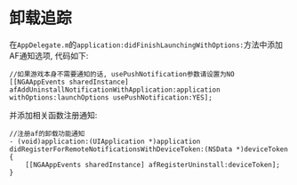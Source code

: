 # 卸载追踪​

在`AppDelegate.m`的`application:didFinishLaunchingWithOptions:`方法中添加AF通知选项, 代码如下:

```text
//如果游戏本身不需要通知的话, usePushNotification参数请设置为NO
[[NGAAppEvents sharedInstance] afAddUninstallNotificationWithApplication:application withOptions:launchOptions usePushNotification:YES];
```

并添加相关函数注册通知:

```text
//注册af的卸载功能通知
- (void)application:(UIApplication *)application didRegisterForRemoteNotificationsWithDeviceToken:(NSData *)deviceToken {
    [[NGAAppEvents sharedInstance] afRegisterUninstall:deviceToken];
}
```

